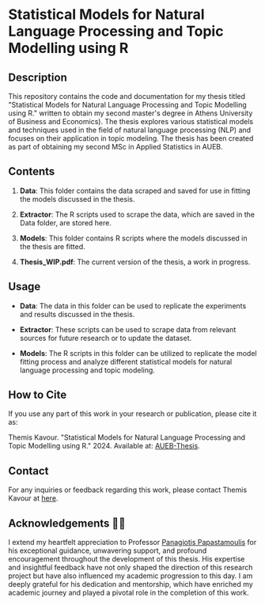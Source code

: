 # Statistical Models for Natural Language Processing and Topic Modelling using R

## Description
This repository contains the code and documentation for my thesis titled "Statistical Models for Natural Language Processing and Topic Modelling using R." written to obtain my second master's degree in Athens University of Business and Economics). The thesis explores various statistical models and techniques used in the field of natural language processing (NLP) and focuses on their application in topic modeling. The thesis has been created as part of obtaining my second MSc in Applied Statistics in AUEB.

## Contents

1. **Data**: This folder contains the data scraped and saved for use in fitting the models discussed in the thesis.

2. **Extractor**: The R scripts used to scrape the data, which are saved in the Data folder, are stored here.

3. **Models**: This folder contains R scripts where the models discussed in the thesis are fitted.

4. **Thesis_WIP.pdf**: The current version of the thesis, a work in progress.

## Usage

- **Data**: The data in this folder can be used to replicate the experiments and results discussed in the thesis. 

- **Extractor**: These scripts can be used to scrape data from relevant sources for future research or to update the dataset.

- **Models**: The R scripts in this folder can be utilized to replicate the model fitting process and analyze different statistical models for natural language processing and topic modeling.

## How to Cite

If you use any part of this work in your research or publication, please cite it as:

Themis Kavour. "Statistical Models for Natural Language Processing and Topic Modelling using R." 2024. Available at: [AUEB-Thesis](https://github.com/KavourEI/AUEB-Thesis).

## Contact

For any inquiries or feedback regarding this work, please contact Themis Kavour at [here](mailto:themis.kavour@icloud.com).

## Acknowledgements 🙏🏼

I extend my heartfelt appreciation to Professor [Panagiotis Papastamoulis](https://www.researchgate.net/profile/Panagiotis-Papastamoulis) for his exceptional guidance, unwavering support, and profound encouragement throughout the development of this thesis. His expertise and insightful feedback have not only shaped the direction of this research project but have also influenced my academic progression to this day. I am deeply grateful for his dedication and mentorship, which have enriched my academic journey and played a pivotal role in the completion of this work.

